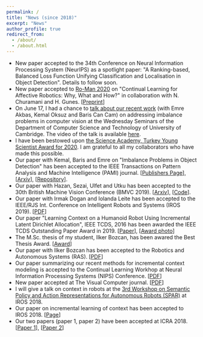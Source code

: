 ```yaml
---
permalink: /
title: "News (since 2018)"
excerpt: "News"
author_profile: true
redirect_from: 
  - /about/
  - /about.html
---
```


- New paper accepted to the 34th Conference on Neural Information Processing System (NeurIPS) as a spotlight paper: "A Ranking-based, Balanced Loss Function Unifying Classification and Localisation in Object Detection". Details to follow soon.
- New paper accepted to <a href="http://ro-man2020.unina.it/">Ro-Man 2020</a> on "Continual Learning for Affective Robotics: Why, What and How?" in collaboration with N. Churamani and H. Gunes. [<a href="https://www.repository.cam.ac.uk/handle/1810/307607">Preprint</a>]
- On June 17, I had a chance to <a href="https://talks.cam.ac.uk/talk/index/148762">talk about our recent work</a> (with Emre Akbas, Kemal Oksuz and Baris Can Cam) on addressing imbalance problems in computer vision at the Wednesday Seminars of the Department of Computer Science and Technology of University of Cambridge. The video of the talk is available <a href="https://www.cl.cam.ac.uk/seminars/wednesday/video/200617-1500-t148762.mp4">here</a>.
- I have been bestowed upon <a href="https://bilimakademisi.org/wp-content/uploads/2020/04/bagep-2020-kazananlar-pdf-listesi.pdf">the Science Academy, Turkey Young Scientist Award for 2020</a>. I am grateful to all my collaborators who have made this possible.
- Our paper with Kemal, Baris and Emre on "Imbalance Problems in Object Detection" has been accepted to the IEEE Transactions on Pattern Analysis and Machine Intelligence (PAMI) journal. [<a href="https://ieeexplore.ieee.org/abstract/document/9042296">Publishers Page</a>], [<a href="https://arxiv.org/abs/1909.00169">Arxiv</a>], [<a href="https://github.com/kemaloksuz/ObjectDetectionImbalance">Repository</a>].
- Our paper with Hazan, Sezai, Ulfet and Utku has been accepted to the 30th British Machine Vision Conference (BMVC 2019). [<a href="https://arxiv.org/abs/1908.01189">Arxiv</a>], [<a href="https://github.com/hazananayurt/viref">Code</a>].
- Our paper with Irmak Dogan and Iolanda Leite has been accepted to the IEEE/RJS Int. Conference on Intelligent Robots and Systems (IROS 2019). [<a href="https://arxiv.org/abs/1904.07165">PDF</a>]
- Our paper "Learning Context on a Humanoid Robot Using Incremental Latent Dirichlet Allocation", IEEE TCDS, 2016 has been awarded the IEEE TCDS Outstanding Paper Award in 2019. [<a href="http://ieeexplore.ieee.org/xpl/articleDetails.jsp?arnumber=7239534">Paper</a>], [<a href="https://twitter.com/MetuKovan/status/1164562451586830336/photo/1">Award photo</a>]
- The M.Sc. thesis of my student, Ilker Bozcan, has been awared the Best Thesis Award. [<a href="http://parlar.org.tr/2018-yili-odulleri/">Award</a>]
- Our paper with Ilker Bozcan has been accepted to the Robotics and Autonomous Systems (RAS). [<a href="https://arxiv.org/abs/1807.00511">PDF</a>]
- Our paper summarizing our recent methods for incremental context modeling is accepted to the Continual Learning Workhop at Neural Information Processing Systems (NIPS) Conference. [<a href="http://kovan.ceng.metu.edu.tr/~sinan/publications/NIPS2018_CL.pdf">PDF</a>]
- New paper accepted at The Visual Computer journal. [<a href="https://link.springer.com/article/10.1007/s00371-018-1586-7">PDF</a>]
- I will give a talk on context in robots at the <a href="https://sites.google.com/view/spar2018/home">3rd Workshop on Semantic Policy and Action Representations for Autonomous Robots (SPAR)</a> at IROS 2018.
- Our paper on incremental learning of context has been accepted to IROS 2018. [<a href="https://irmakdogan.github.io/irmak/CINet_%20A%20Learning%20Based%20Approach%20to%20Incremental%20Context%20Modeling%20in%20Robots.html">Page</a>]
- Our two papers (paper 1, paper 2) have been accepted at ICRA 2018. [<a href="https://bozcani.github.io/A%20Hybrid%20Deep%20Boltzmann%20Machine%20for%20Contextual%20Scene%20Modeling.html">Paper 1</a>], [<a href="https://irmakdogan.github.io/irmak/A%20Deep%20Incremental%20Boltzmann%20Machine%20for%20Modeling%20Context%20in%20Robots.html">Paper 2</a>]
